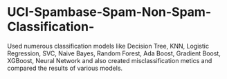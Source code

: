 # UCI-Spambase-Spam-Non-Spam-Classification-
Used numerous classification models like Decision Tree, KNN, Logistic Regression, SVC, Naive Bayes, Random Forest, Ada Boost, Gradient Boost, XGBoost, Neural Network and also created misclassification metics and compared the results of various models.
